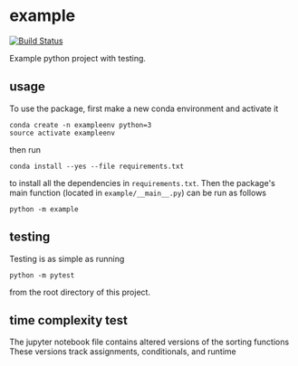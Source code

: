# example

[![Build
Status](https://travis-ci.org/callamartyn/example.svg?branch=master)](https://travis-ci.org/callamartyn/example)

Example python project with testing.

## usage

To use the package, first make a new conda environment and activate it

```
conda create -n exampleenv python=3
source activate exampleenv
```

then run

```
conda install --yes --file requirements.txt
```

to install all the dependencies in `requirements.txt`. Then the package's
main function (located in `example/__main__.py`) can be run as follows

```
python -m example
```

## testing

Testing is as simple as running

```
python -m pytest
```

from the root directory of this project.

## time complexity test

The jupyter notebook file contains altered versions of the sorting functions
These versions track assignments, conditionals, and runtime
